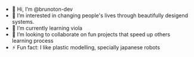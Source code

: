 - 👋 Hi, I’m @brunoton-dev
- 👀 I’m interested in changing people's lives through beautifully desigend systems.
- 🌱 I’m currently learning viola
- 💞️ I’m looking to collaborate on fun projects that speed up others learning process
- ⚡ Fun fact: I like plastic modelling, specially japanese robots

<!---
brunoton-dev/brunoton-dev is a ✨ special ✨ repository because its `README.md` (this file) appears on your GitHub profile.
You can click the Preview link to take a look at your changes.
--->
